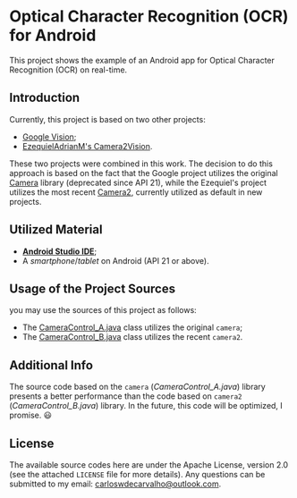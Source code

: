 # Optical Character Recognition (OCR) for Android

This project shows the example of an Android app for Optical Character Recognition (OCR) on real-time.

## Introduction

Currently, this project is based on two other projects:

 - [Google Vision](https://developers.google.com/vision/);
 - [EzequielAdrianM's Camera2Vision](https://github.com/EzequielAdrianM/Camera2Vision).

These two projects were combined in this work. The decision to do this approach is based on the fact that the Google project utilizes the original [Camera](https://developer.android.com/reference/android/hardware/Camera.html) library (deprecated since API 21), while the Ezequiel's project utilizes the most recent [Camera2](https://developer.android.com/reference/android/hardware/camera2/package-summary), currently utilized as default in new projects.

## Utilized Material

 - [**Android Studio IDE**](https://developer.android.com/studio/);
 - A _smartphone_/_tablet_ on Android (API 21 or above).

## Usage of the Project Sources

you may use the sources of this project as follows: 

 - The [CameraControl_A.java](app/src/main/java/com/carzuilha/ocr/control/CameraControl_A.java) class utilizes the original `camera`;
 - The [CameraControl_B.java](app/src/main/java/com/carzuilha/ocr/controlCameraControl_B.java) class utilizes the recent `camera2`.

## Additional Info

The source code based on the `camera` (_CameraControl_A.java_) library presents a better performance than the code based on `camera2` (_CameraControl_B.java_) library. In the future, this code will be optimized, I promise. 😃 

## License

The available source codes here are under the Apache License, version 2.0 (see the attached `LICENSE` file for more details). Any questions can be submitted to my email: carloswdecarvalho@outlook.com.
